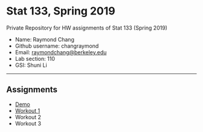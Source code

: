 # Stat 133, Spring 2019

Private Repository for HW assignments of Stat 133 (Spring 2019)

- Name: Raymond Chang
- Github username: changraymond
- Email: raymondchang@berkeley.edu
- Lab section: 110
- GSI: Shuni Li

-----

## Assignments

- [Demo](demo)
- [Workout 1](workout1)
- Workout 2
- Workout 3


